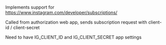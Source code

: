 Implements support for https://www.instagram.com/developer/subscriptions/

Called from authorization web app, sends subscription request with client-id / client-secret

Need to have IG_CLIENT_ID and IG_CLIENT_SECRET app settings